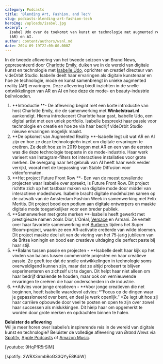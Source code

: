 ```yaml
---
category: Podcasts
title: 'Blending Art, Fashion, and Tech'
slug: podcasts-blending-art-fashion-tech
heroImg: /uploads/isabel.jpg
excerpt: >
  Isabel Udo over de toekomst van kunst en technologie met augmented reality
  (AR) en AI.
author: content/authors/wsnl.md
date: 2024-09-19T22:00:00.000Z
---
```


In de tweede aflevering van het tweede seizoen van Brand News, gepresenteerd door [Charlotte Emily](https://www.instagram.com/charlotteemilyb/), duiken we in de wereld van digitale kunst en technologie met [Isabelle Udo](https://www.instagram.com/isabelle.udo/), oprichter en creatief directeur van videOrbit Studio. Isabelle deelt haar ervaringen als digitale kunstenaar en hoe ze technologie, mode en kunst samenbrengt in unieke augmented reality (AR) ervaringen. Deze aflevering biedt inzichten in de snelle ontwikkelingen van AR en AI en hoe deze de mode- en beauty-industrie beïnvloeden.

1. **Introductie **- De aflevering begint met een korte introductie van host Charlotte Emily, die de samenwerking met **Winkelstraat.nl** aankondigt. Hierna introduceert Charlotte haar gast, Isabelle Udo, een digital artist met een uniek portfolio. Isabelle bespreekt haar passie voor technologie en creatie en hoe ze via haar bedrijf videOrbit Studio nieuwe ervaringen mogelijk maakt.
2. **De opkomst van Augmented Reality **-Isabelle legt uit wat AR en AI zijn en hoe ze deze technologieën inzet om digitale ervaringen te creëren. Ze deelt hoe ze in 2019 begon met AR en een van de eersten was die deze technologie toepaste in de mode-industrie. Haar werk varieert van Instagram-filters tot interactieve installaties voor grote merken. De overgang naar het gebruik van AI heeft haar werk verder verrijkt, vooral met de toepassing van Stable Diffusion voor videoformaten.
3. **Het project Future Front Row **- Een van de meest opvallende projecten waar Isabelle over spreekt, is Future Front Row. Dit project richtte zich op het tastbaar maken van digitale mode door middel van interactieve modeshows. Isabelle bracht digitale modehuizen samen op de catwalk van de Amsterdam Fashion Week in samenwerking met Felix Meritis. Dit project bood een podium aan digitale ontwerpers en maakte digitale mode toegankelijker voor een breder publiek.
4. **Samenwerken met grote merken **-Isabelle heeft gewerkt met prestigieuze namen zoals Dior, L’Oréal, [Versace](https://www.winkelstraat.nl/designers/versace) en Armani. Ze vertelt over haar favoriete samenwerking met [Burberry](https://www.winkelstraat.nl/designers/burberry) tijdens het Super Bloom-project, waarin ze een AR-activatie creëerde van wilde bloemen. Dit project maakte deel uit van de viering van het 75-jarig jubileum van de Britse koningin en bood een creatieve uitdaging die perfect paste bij haar stijl.
5. **Balans tussen passie en projecten **-** **Isabelle deelt haar kijk op het vinden van balans tussen commerciële projecten en haar creatieve passie. Ze geeft toe dat de snelle ontwikkelingen in technologie soms overweldigend kunnen zijn, maar dat ze altijd probeert te blijven experimenteren en zichzelf uit te dagen. Dit helpt haar niet alleen om haar bedrijf draaiende te houden, maar ook om vernieuwende ervaringen te creëren die haar onderscheiden in de industrie.
6. **Advies voor jonge creatieven **-** **Voor jonge creatieven die net beginnen, heeft Isabelle waardevol advies: *“Focus op de dingen waar je gepassioneerd over bent, en deel je werk openlijk.” *Ze legt uit hoe zij haar carrière opbouwde door veel te posten en open te zijn over zowel haar successen als mislukkingen. Dit hielp haar om opgemerkt te worden door grote merken en opdrachten binnen te halen.

**Beluister de aflevering**\
Wil je meer horen over Isabelle’s inspirerende reis in de wereld van digitale kunst en technologie? Beluister de volledige aflevering van *Brand News* via [Spotify](https://open.spotify.com/episode/2WRX3nmbBoG33QYyE8KdiW?go=1\&sp_cid=f674ca05-d63c-4d32-ac28-f6633b3d1feb), [Apple Podcasts](https://podcastsconnect.apple.com/login?targetUrl=%2Fmy-podcasts%2Fshow%2Fbrand-news%2Fa3887123-a575-48a0-adad-78c5f1901f00%2Fepisode%2Fnavigating-industries-from-daily-paper-sales-to-complex-creative%2F042c8cc2-e2fe-4e0f-9900-70e79e44c4f5\&authResult=FAILED) of [Amazon Music](https://podcasters.amazon.com/podcasts/41e8acae-a62a-4f3b-ad9b-c3a3f8b95e19/episodes/17a094a3-f25f-4516-916c-74f1daaee225).

\[youtube: 9HqPfR5rSIM]

\[spotify: 2WRX3nmbBoG33QYyE8KdiW]
